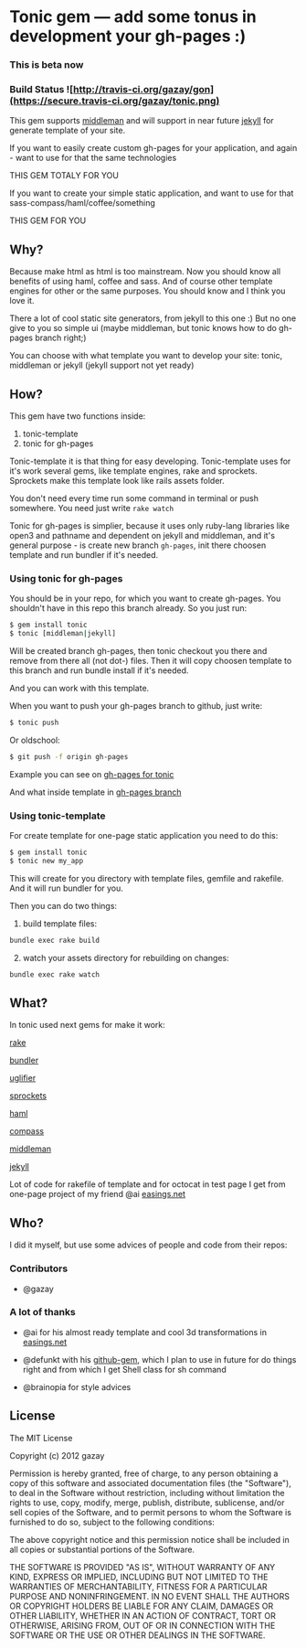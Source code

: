 # Tonic gem — add some tonus in development your gh-pages :)

### This is beta now

### Build Status ![http://travis-ci.org/gazay/gon](https://secure.travis-ci.org/gazay/tonic.png)

This gem supports [middleman](https://github.com/middleman/middleman)
and will support in near future [jekyll](https://github.com/mojombo/jekyll) for generate template of your site.

If you want to easily create custom gh-pages for your application,
and again - want to use for that the same technologies

THIS GEM TOTALY FOR YOU

If you want to create your simple static application,
and want to use for that sass-compass/haml/coffee/something

THIS GEM FOR YOU

## Why?

Because make html as html is too mainstream. Now you should know all
benefits of using haml, coffee and sass. And of course other template engines for
other or the same purposes. You should know and I think you love it.

There a lot of cool static site generators, from jekyll to this one :)
But no one give to you so simple ui (maybe middleman, but tonic knows how to do gh-pages branch right;)

You can choose with what template you want to develop your site:
tonic, middleman or jekyll (jekyll support not yet ready)


## How?

This gem have two functions inside:

  1. tonic-template
  2. tonic for gh-pages

Tonic-template it is that thing for easy developing.
Tonic-template uses for it's work several gems, like template engines, rake and sprockets.
Sprockets make this template look like rails assets folder.

You don't need every time run some command in terminal or push somewhere.
You need just write `rake watch`

Tonic for gh-pages is simplier, because it uses only ruby-lang libraries like open3 and pathname and dependent on jekyll and middleman,
and it's general purpose - is create new branch `gh-pages`, init there choosen template and run bundler if it's needed.

### Using tonic for gh-pages

You should be in your repo, for which you want to create gh-pages.
You shouldn't have in this repo this branch already.
So you just run:

```bash
$ gem install tonic
$ tonic [middleman|jekyll]
```

Will be created branch gh-pages, then tonic checkout you there and remove from there all (not dot-) files.
Then it will copy choosen template to this branch and run bundle install if it's needed.

And you can work with this template.

When you want to push your gh-pages branch to github, just write:

```bash
$ tonic push
```

Or oldschool:

```bash
$ git push -f origin gh-pages
```

Example you can see on [gh-pages for tonic](http://gazay.github.com/tonic)

And what inside template in [gh-pages branch](https://github.com/gazay/tonic/tree/gh-pages)

### Using tonic-template

For create template for one-page static application you need to do this:

```bash
$ gem install tonic
$ tonic new my_app
```

This will create for you directory with template files, gemfile and rakefile. And it will run bundler for you.

Then you can do two things:

  1. build template files:

  ```bash
  bundle exec rake build
  ```

  2. watch your assets directory for rebuilding on changes:

  ```bash
  bundle exec rake watch
  ```

## What?

In tonic used next gems for make it work:

[rake](https://github.com/jimweirich/rake)

[bundler](https://github.com/carlhuda/bundler)

[uglifier](https://github.com/lautis/uglifier)

[sprockets](https://github.com/sstephenson/sprockets)

[haml](https://github.com/nex3/haml)

[compass](https://github.com/chriseppstein/compass)

[middleman](https://github.com/middleman/middleman)

[jekyll](https://github.com/mojombo/jekyll)

Lot of code for rakefile of template and for octocat in test page
I get from one-page project of my friend @ai [easings.net](https://github.com/ai/easings.net)

## Who?

I did it myself, but use some advices of people and code from their repos:

### Contributors

* @gazay

### A lot of thanks

* @ai for his almost ready template and cool 3d transformations in [easings.net](https://github.com/ai/easings.net)

* @defunkt with his [github-gem](https://github.com/defunkt/github-gem), which I plan to use in future for do things right
and from which I get Shell class for sh command

* @brainopia for style advices

## License

The MIT License

Copyright (c) 2012 gazay

Permission is hereby granted, free of charge, to any person obtaining a copy of this software and associated documentation files (the "Software"), to deal in the Software without restriction, including without limitation the rights to use, copy, modify, merge, publish, distribute, sublicense, and/or sell copies of the Software, and to permit persons to whom the Software is furnished to do so, subject to the following conditions:

The above copyright notice and this permission notice shall be included in all copies or substantial portions of the Software.

THE SOFTWARE IS PROVIDED "AS IS", WITHOUT WARRANTY OF ANY KIND, EXPRESS OR IMPLIED, INCLUDING BUT NOT LIMITED TO THE WARRANTIES OF MERCHANTABILITY, FITNESS FOR A PARTICULAR PURPOSE AND NONINFRINGEMENT. IN NO EVENT SHALL THE AUTHORS OR COPYRIGHT HOLDERS BE LIABLE FOR ANY CLAIM, DAMAGES OR OTHER LIABILITY, WHETHER IN AN ACTION OF CONTRACT, TORT OR OTHERWISE, ARISING FROM, OUT OF OR IN CONNECTION WITH THE SOFTWARE OR THE USE OR OTHER DEALINGS IN THE SOFTWARE.

